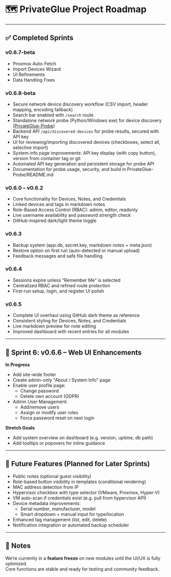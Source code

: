 # 🗺️ PrivateGlue Project Roadmap

---

## ✅ Completed Sprints

### v0.6.7-beta
- Proxmox Auto-Fetch
- Import Devices Wizard 
- UI Refinements
- Data Handling Fixes

### v0.6.8-beta
- Secure network device discovery workflow (CSV import, header mapping, encoding fallback)
- Search bar enabled with `/search` route
- Standalone network probe (Python/Windows exe) for device discovery ([PrivateGlue-Probe](https://github.com/marcmylemans/PrivateGlue-Probe))
- Backend API `/api/discovered-devices` for probe results, secured with API key
- UI for reviewing/importing discovered devices (checkboxes, select all, selective import)
- System info page improvements: API key display (with copy button), version from container tag or git
- Automated API key generation and persistent storage for probe API
- Documentation for probe usage, security, and build in PrivateGlue-Probe/README.md

### **v0.6.0 – v0.6.2**
- Core functionality for Devices, Notes, and Credentials
- Linked devices and tags in markdown notes
- Role-Based Access Control (RBAC): admin, editor, readonly
- Live username availability and password strength check
- GitHub-inspired dark/light theme toggle

### **v0.6.3**
- Backup system (app.db, secret.key, markdown notes + meta.json)
- Restore option on first run (auto-detected or manual upload)
- Feedback messages and safe file handling

### **v0.6.4**
- Sessions expire unless “Remember Me” is selected
- Centralized RBAC and refined route protection
- First-run setup, login, and register UI polish

### **v0.6.5**
- Complete UI overhaul using GitHub dark theme as reference
- Consistent styling for Devices, Notes, and Credentials
- Live markdown preview for note editing
- Improved dashboard with recent entries for all modules

---

## 🚧 Sprint 6: **v0.6.6 – Web UI Enhancements**

**In Progress**
- Add site-wide footer
- Create admin-only "About / System Info" page
- Enable user profile page:
  - Change password
  - Delete own account (GDPR)
- Admin User Management:
  - Add/remove users
  - Assign or modify user roles
  - Force password reset on next login

**Stretch Goals**
- Add system overview on dashboard (e.g. version, uptime, db path)
- Add tooltips or popovers for inline guidance

---

## 🔮 Future Features (Planned for Later Sprints)

- Public notes (optional guest visibility)
- Role-based button visibility in templates (conditional rendering)
- MAC address detection from IP
- Hypervisor checkbox with type selector (VMware, Proxmox, Hyper-V)
- VM auto-scan if credentials exist (e.g. pull from hypervisor API)
- Device metadata improvements:
  - Serial number, manufacturer, model
  - Smart dropdown + manual input for type/location
- Enhanced tag management (list, edit, delete)
- Notification integration or automated backup scheduler

---

## 📝 Notes

We’re currently in a **feature freeze** on new modules until the UI/UX is fully optimized.  
Core functions are stable and ready for testing and community feedback.

